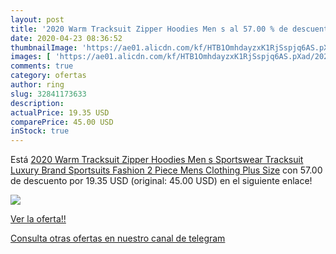 ```yaml
---
layout: post
title: '2020 Warm Tracksuit Zipper Hoodies Men s al 57.00 % de descuento'
date: 2020-04-23 08:36:52
thumbnailImage: 'https://ae01.alicdn.com/kf/HTB1OmhdayzxK1RjSspjq6AS.pXad/2020-Warm-Tracksuit-Zipper-Hoodies-Men-s-Sportswear-Tracksuit-Luxury-Brand-Sportsuits-Fashion-2-Piece-Mens.jpg_350x350._SL200_.jpg'
images: [ 'https://ae01.alicdn.com/kf/HTB1OmhdayzxK1RjSspjq6AS.pXad/2020-Warm-Tracksuit-Zipper-Hoodies-Men-s-Sportswear-Tracksuit-Luxury-Brand-Sportsuits-Fashion-2-Piece-Mens.jpg_350x350._SL200_.jpg' ]
comments: true
category: ofertas
author: ring
slug: 32841173633
description:
actualPrice: 19.35 USD
comparePrice: 45.00 USD
inStock: true
---
```


Está [2020 Warm Tracksuit Zipper Hoodies Men s Sportswear Tracksuit Luxury Brand Sportsuits Fashion 2 Piece Mens Clothing Plus Size](https://www.amazon.com/dp/32841173633/?tag=redken08-20) con 57.00 de descuento por 19.35 USD (original: 45.00 USD) en el siguiente enlace!

[![](https://ae01.alicdn.com/kf/HTB1OmhdayzxK1RjSspjq6AS.pXad/2020-Warm-Tracksuit-Zipper-Hoodies-Men-s-Sportswear-Tracksuit-Luxury-Brand-Sportsuits-Fashion-2-Piece-Mens.jpg_350x350._SL200_.jpg)](https://www.amazon.com/dp/32841173633/?tag=redken08-20)

[Ver la oferta!!](https://www.amazon.com/dp/32841173633/?tag=redken08-20)

[Consulta otras ofertas en nuestro canal de telegram](https://t.me/s/ofertas25)
